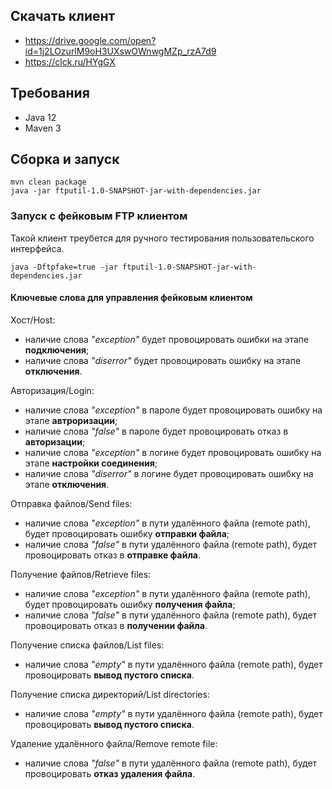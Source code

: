 ## Скачать клиент

 - https://drive.google.com/open?id=1j2LOzurlM9oH3UXswOWnwgMZp_rzA7d9
 - https://clck.ru/HYgGX
 
## Требования

- Java 12
- Maven 3

## Сборка и запуск

```shell
mvn clean package
java -jar ftputil-1.0-SNAPSHOT-jar-with-dependencies.jar
```

### Запуск с фейковым FTP клиентом

Такой клиент треубется для ручного тестирования пользовательского интерфейса.

```shell
java -Dftpfake=true -jar ftputil-1.0-SNAPSHOT-jar-with-dependencies.jar
```

#### Ключевые слова для управления фейковым клиентом

Хост/Host:

- наличие слова _"exception"_ будет провоцировать ошибки на этапе **подключения**;
- наличие слова _"diserror"_ будет провоцировать ошибку на этапе **отключения**.

Авторизация/Login:

- наличие слова _"exception"_ в пароле будет провоцировать ошибку на этапе **автроризации**;
- наличие слова _"false"_ в пароле будет провоцировать отказ в **авторизации**;
- наличие слова _"exception"_ в логине будет провоцировать ошибку на этапе **настройки соединения**;
- наличие слова _"diserror"_ в логине будет провоцировать ошибку на этапе **отключения**.

Отправка файлов/Send files:

- наличие слова _"exception"_ в пути удалённого файла (remote path), будет провоцировать ошибку **отправки файла**;
- наличие слова _"false"_ в пути удалённого файла (remote path), будет провоцировать отказ в **отправке файла**.

Получение файлов/Retrieve files:

- наличие слова _"exception"_ в пути удалённого файла (remote path), будет провоцировать ошибку **получения файла**;
- наличие слова _"false"_ в пути удалённого файла (remote path), будет провоцировать отказ в **получении файла**.

Получение списка файлов/List files:

- наличие слова _"empty"_ в пути удалённого файла (remote path), будет провоцировать **вывод пустого списка**.

Получение списка директорий/List directories:

- наличие слова _"empty"_ в пути удалённого файла (remote path), будет провоцировать **вывод пустого списка**.

Удаление удалённого файла/Remove remote file:

- наличие слова _"false"_ в пути удалённого файла (remote path), будет провоцировать **отказ удаления файла**.
